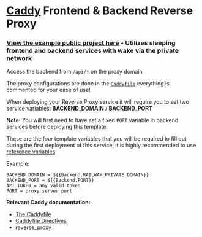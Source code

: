 # [Caddy](https://caddyserver.com/) Frontend & Backend Reverse Proxy

### [View the example public project here](https://railway.app/project/35d8d571-4313-4049-9699-4e7db7f02a2f) - Utilizes sleeping frontend and backend services with wake via the private network

Access the backend from `/api/*` on the proxy domain

The proxy configurations are done in the
[`Caddyfile`](https://github.com/brody192/reverse-proxy/blob/main/Caddyfile)
everything is commented for your ease of use!

When deploying your Reverse Proxy service it will require you to set two service
variables: **BACKEND_DOMAIN** / **BACKEND_PORT**

**Note:** You will first need to have set a fixed `PORT` variable in backend
services before deploying this template.

These are the four template variables that you will be required to fill out
during the first deployment of this service, it is highly recommended to use
[reference variables](https://docs.railway.app/guides/variables#referencing-another-services-variable).

Example:

```
BACKEND_DOMAIN = ${{Backend.RAILWAY_PRIVATE_DOMAIN}}
BACKEND_PORT = ${{Backend.PORT}}
API_TOKEN = any valid token
PORT = proxy server port
```

**Relevant Caddy documentation:**

- [The Caddyfile](https://caddyserver.com/docs/caddyfile)
- [Caddyfile Directives](https://caddyserver.com/docs/caddyfile/directives)
- [reverse_proxy](https://caddyserver.com/docs/caddyfile/directives/reverse_proxy)
